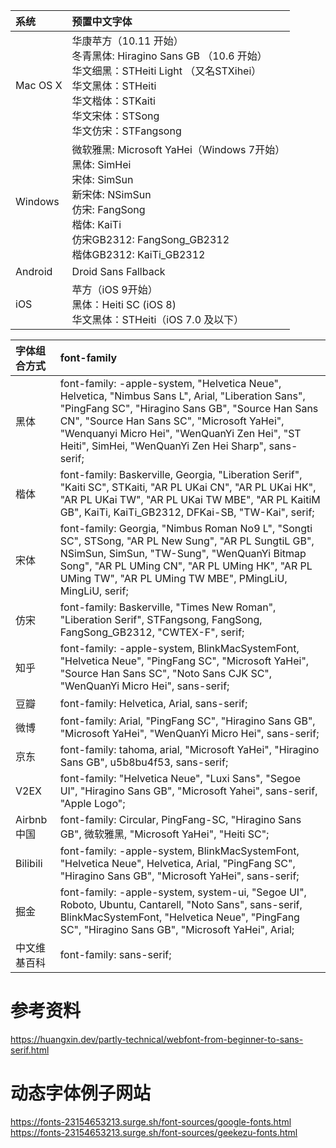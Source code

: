 |系统   |预置中文字体   |
|:------|:------|
|Mac OS X|华康苹方（10.11 开始）<br>冬青黑体: Hiragino Sans GB （10.6 开始）<br>华文细黑：STHeiti Light （又名STXihei）<br>华文黑体：STHeiti<br>华文楷体：STKaiti<br>华文宋体：STSong<br>华文仿宋：STFangsong|
|Windows|微软雅黑: Microsoft YaHei（Windows 7开始）<br>黑体: SimHei<br>宋体: SimSun<br>新宋体: NSimSun<br>仿宋: FangSong<br>楷体: KaiTi<br>仿宋GB2312: FangSong_GB2312<br>楷体GB2312: KaiTi_GB2312|
|Android|Droid Sans Fallback|
|iOS|苹方（iOS 9开始）<br>黑体：Heiti SC (iOS 8)<br>华文黑体：STHeiti（iOS 7.0 及以下）|


|字体组合方式|font-family|
|:------|:------|
|黑体|font-family: -apple-system, "Helvetica Neue", Helvetica, "Nimbus Sans L", Arial, "Liberation Sans", "PingFang SC", "Hiragino Sans GB", "Source Han Sans CN", "Source Han Sans SC", "Microsoft YaHei", "Wenquanyi Micro Hei", "WenQuanYi Zen Hei", "ST Heiti", SimHei, "WenQuanYi Zen Hei Sharp", sans-serif;|
|楷体|font-family: Baskerville, Georgia, "Liberation Serif", "Kaiti SC", STKaiti, "AR PL UKai CN", "AR PL UKai HK", "AR PL UKai TW", "AR PL UKai TW MBE", "AR PL KaitiM GB", KaiTi, KaiTi_GB2312, DFKai-SB, "TW\-Kai", serif;|
|宋体|font-family: Georgia, "Nimbus Roman No9 L", "Songti SC", STSong, "AR PL New Sung", "AR PL SungtiL GB", NSimSun, SimSun, "TW\-Sung", "WenQuanYi Bitmap Song", "AR PL UMing CN", "AR PL UMing HK", "AR PL UMing TW", "AR PL UMing TW MBE", PMingLiU, MingLiU, serif;|
|仿宋|font-family: Baskerville, "Times New Roman", "Liberation Serif", STFangsong, FangSong, FangSong_GB2312, "CWTEX\-F", serif;|
|知乎|font-family: -apple-system, BlinkMacSystemFont, "Helvetica Neue", "PingFang SC", "Microsoft YaHei", "Source Han Sans SC", "Noto Sans CJK SC", "WenQuanYi Micro Hei", sans-serif;|
|豆瓣|font-family: Helvetica, Arial, sans-serif;|
|微博|font-family: Arial, "PingFang SC", "Hiragino Sans GB", "Microsoft YaHei", "WenQuanYi Micro Hei", sans-serif;|
|京东|font-family: tahoma, arial, "Microsoft YaHei", "Hiragino Sans GB", u5b8bu4f53, sans-serif;|
|V2EX|font-family: "Helvetica Neue", "Luxi Sans", "Segoe UI", "Hiragino Sans GB", "Microsoft Yahei", sans-serif, "Apple Logo";|
|Airbnb 中国|font-family: Circular, PingFang-SC, "Hiragino Sans GB", 微软雅黑, "Microsoft YaHei", "Heiti SC";|
|Bilibili|font-family: -apple-system, BlinkMacSystemFont, "Helvetica Neue", Helvetica, Arial, "PingFang SC", "Hiragino Sans GB", "Microsoft YaHei", sans-serif;|
|掘金|font-family: -apple-system, system-ui, "Segoe UI", Roboto, Ubuntu, Cantarell, "Noto Sans", sans-serif, BlinkMacSystemFont, "Helvetica Neue", "PingFang SC", "Hiragino Sans GB", "Microsoft YaHei", Arial;|
|中文维基百科|font-family: sans-serif;|

# 参考资料
https://huangxin.dev/partly-technical/webfont-from-beginner-to-sans-serif.html

# 动态字体例子网站
https://fonts-23154653213.surge.sh/font-sources/google-fonts.html
https://fonts-23154653213.surge.sh/font-sources/geekezu-fonts.html